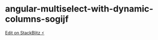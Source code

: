 # angular-multiselect-with-dynamic-columns-sogijf

[Edit on StackBlitz ⚡️](https://stackblitz.com/edit/angular-multiselect-with-dynamic-columns-sogijf)